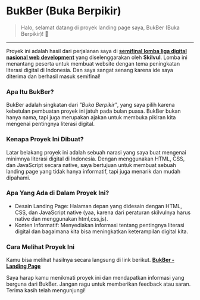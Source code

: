 # BukBer (Buka Berpikir)
> Halo, selamat datang di proyek landing page saya, BukBer (Buka Berpikir)! 🌟
---
Proyek ini adalah hasil dari perjalanan saya di [**semifinal lomba liga digital nasional web development**](https://program.skilvul.com/ligadigitalnasional-web-development)  yang diselenggarakan oleh **Skilvul**. Lomba ini menantang peserta untuk membuat website dengan tema peningkatan literasi digital di Indonesia. Dan saya sangat senang karena ide saya diterima dan berhasil masuk semifinal!



### Apa Itu BukBer?
BukBer adalah singkatan dari *"Buka Berpikir"*, yang saya pilih karena kebetulan pembuatan proyek ini jatuh pada bulan puasa. BukBer bukan hanya nama, tapi juga merupakan ajakan untuk membuka pikiran kita mengenai pentingnya literasi digital.



### Kenapa Proyek Ini Dibuat?
Latar belakang proyek ini adalah sebuah narasi yang saya buat mengenai minimnya literasi digital di Indonesia. Dengan menggunakan HTML, CSS, dan JavaScript secara native, saya bertujuan untuk membuat sebuah landing page yang tidak hanya informatif, tapi juga menarik dan mudah dipahami.



### Apa Yang Ada di Dalam Proyek Ini?
- Desain Landing Page: Halaman depan yang didesain dengan HTML, CSS, dan JavaScript native (yaa, karena dari peraturan skilvulnya harus native dan menggunakan html,css,js).
- Konten Informatif: Menyediakan informasi tentang pentingnya literasi digital dan bagaimana kita bisa meningkatkan keterampilan digital kita.

### Cara Melihat Proyek Ini
Kamu bisa melihat hasilnya secara langsung di link berikut.
[**BukBer - Landing Page**](https://samuelvanwilson.github.io/bukber-landing-page/)

Saya harap kamu menikmati proyek ini dan mendapatkan informasi yang berguna dari BukBer. Jangan ragu untuk memberikan feedback atau saran. Terima kasih telah mengunjungi!


